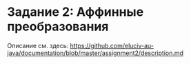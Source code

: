 # Задание 2: Аффинные преобразования
Описание см. здесь: https://github.com/eluciv-au-java/documentation/blob/master/assignment2/description.md
